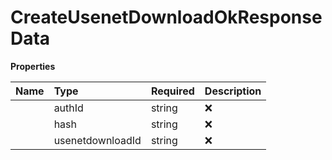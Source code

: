 # CreateUsenetDownloadOkResponseData



**Properties**

| Name | Type | Required | Description |
| :-------- | :----------| :----------| :----------|
    | authId | string | ❌ |  |
    | hash | string | ❌ |  |
    | usenetdownloadId | string | ❌ |  |


